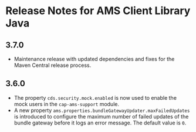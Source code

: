 # Release Notes for AMS Client Library Java 

## 3.7.0

- Maintenance release with updated dependencies and fixes for the Maven Central release process.

## 3.6.0

- The property `cds.security.mock.enabled` is now used to enable the mock users in the
  `cap-ams-support` module.
- A new property `ams.properties.bundleGatewayUpdater.maxFailedUpdates` is introduced to configure the maximum
  number of failed updates of the bundle gateway before it logs an error message. The default value is `0`.
